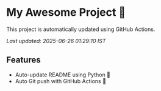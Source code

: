 # My Awesome Project 🚀

This project is automatically updated using GitHub Actions.

_Last updated: 2025-06-26 01:29:10 IST_

## Features
- Auto-update README using Python 🐍
- Auto Git push with GitHub Actions 🤖
